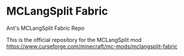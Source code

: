 # MCLangSplit Fabric
Ant's MCLangSplit Fabric Repo

This is the official repository for the MCLangSplit mod
https://www.curseforge.com/minecraft/mc-mods/mclangsplit-fabric
